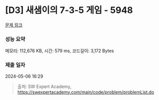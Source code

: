 # [D3] 새샘이의 7-3-5 게임 - 5948 

[문제 링크](https://swexpertacademy.com/main/code/problem/problemDetail.do?contestProbId=AWZ2IErKCwUDFAUQ) 

### 성능 요약

메모리: 112,676 KB, 시간: 579 ms, 코드길이: 3,172 Bytes

### 제출 일자

2024-05-06 16:29



> 출처: SW Expert Academy, https://swexpertacademy.com/main/code/problem/problemList.do